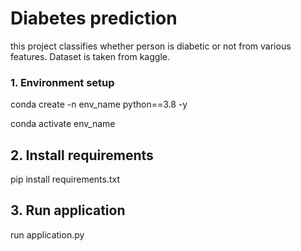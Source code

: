 # Diabetes prediction

this project classifies whether person is diabetic or not from various features. 
Dataset is taken from kaggle.

### 1. Environment setup 

conda create -n env_name python==3.8 -y

conda activate env_name

## 2. Install requirements

pip install requirements.txt

## 3. Run application

run application.py
